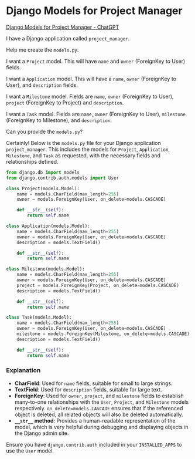 # Django Models for Project Manager

[Django Models for Project Manager - ChatGPT](https://chat.openai.com/share/38161e58-2dd2-460a-9d52-8b16e8f368d8)

I have a Django application called `project_manager`.

Help me create the `models.py`.

I want a `Project` model. This will have `name` and `owner` (ForeignKey to User) fields.

I want a `Application` model. This will have a `name`, `owner` (ForeignKey to User), and `description` fields.

I want a `Milestone` model. Fields are `name`, `owner` (ForeignKey to User), `project` (ForeignKey to Project) and `description`.

I want a `Task` model. Fields are `name`, `owner` (ForeignKey to User), `milestone` (ForeignKey to Milestone), and `description`.

Can you provide the `models.py`?

Certainly! Below is the `models.py` file for your Django application `project_manager`. This includes the models for `Project`, `Application`, `Milestone`, and `Task` as requested, with the necessary fields and relationships defined.

```python
from django.db import models
from django.contrib.auth.models import User

class Project(models.Model):
    name = models.CharField(max_length=255)
    owner = models.ForeignKey(User, on_delete=models.CASCADE)

    def __str__(self):
        return self.name

class Application(models.Model):
    name = models.CharField(max_length=255)
    owner = models.ForeignKey(User, on_delete=models.CASCADE)
    description = models.TextField()

    def __str__(self):
        return self.name

class Milestone(models.Model):
    name = models.CharField(max_length=255)
    owner = models.ForeignKey(User, on_delete=models.CASCADE)
    project = models.ForeignKey(Project, on_delete=models.CASCADE)
    description = models.TextField()

    def __str__(self):
        return self.name

class Task(models.Model):
    name = models.CharField(max_length=255)
    owner = models.ForeignKey(User, on_delete=models.CASCADE)
    milestone = models.ForeignKey(Milestone, on_delete=models.CASCADE)
    description = models.TextField()

    def __str__(self):
        return self.name
```

### Explanation

- **CharField**: Used for `name` fields, suitable for small to large strings.
- **TextField**: Used for `description` fields, suitable for large text.
- **ForeignKey**: Used for `owner`, `project`, and `milestone` fields to establish many-to-one relationships with the `User`, `Project`, and `Milestone` models respectively. `on_delete=models.CASCADE` ensures that if the referenced object is deleted, all related objects will also be deleted automatically.
- **`__str__` method**: Provides a human-readable representation of the model, which is very helpful during debugging and displaying objects in the Django admin site.

Ensure you have `django.contrib.auth` included in your `INSTALLED_APPS` to use the `User` model.
